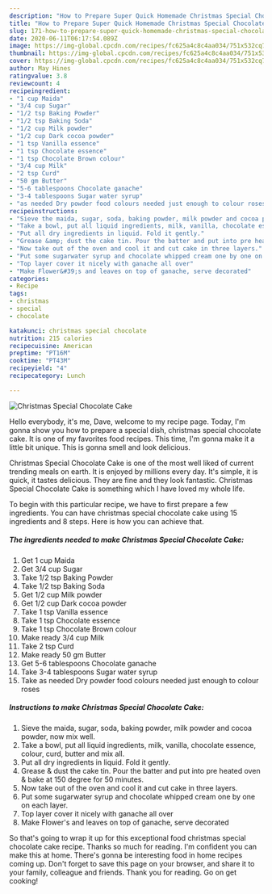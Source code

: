 ```yaml
---
description: "How to Prepare Super Quick Homemade Christmas Special Chocolate Cake"
title: "How to Prepare Super Quick Homemade Christmas Special Chocolate Cake"
slug: 171-how-to-prepare-super-quick-homemade-christmas-special-chocolate-cake
date: 2020-06-11T06:17:54.089Z
image: https://img-global.cpcdn.com/recipes/fc625a4c8c4aa034/751x532cq70/christmas-special-chocolate-cake-recipe-main-photo.jpg
thumbnail: https://img-global.cpcdn.com/recipes/fc625a4c8c4aa034/751x532cq70/christmas-special-chocolate-cake-recipe-main-photo.jpg
cover: https://img-global.cpcdn.com/recipes/fc625a4c8c4aa034/751x532cq70/christmas-special-chocolate-cake-recipe-main-photo.jpg
author: May Hines
ratingvalue: 3.8
reviewcount: 4
recipeingredient:
- "1 cup Maida"
- "3/4 cup Sugar"
- "1/2 tsp Baking Powder"
- "1/2 tsp Baking Soda"
- "1/2 cup Milk powder"
- "1/2 cup Dark cocoa powder"
- "1 tsp Vanilla essence"
- "1 tsp Chocolate essence"
- "1 tsp Chocolate Brown colour"
- "3/4 cup Milk"
- "2 tsp Curd"
- "50 gm Butter"
- "5-6 tablespoons Chocolate ganache"
- "3-4 tablespoons Sugar water syrup"
- "as needed Dry powder food colours needed just enough to colour roses"
recipeinstructions:
- "Sieve the maida, sugar, soda, baking powder, milk powder and cocoa powder, now mix well."
- "Take a bowl, put all liquid ingredients, milk, vanilla, chocolate essence, colour, curd, butter and mix all."
- "Put all dry ingredients in liquid. Fold it gently."
- "Grease &amp; dust the cake tin. Pour the batter and put into pre heated oven &amp; bake at 150 degree for 50 minutes."
- "Now take out of the oven and cool it and cut cake in three layers."
- "Put some sugarwater syrup and chocolate whipped cream one by one on each layer."
- "Top layer cover it nicely with ganache all over"
- "Make Flower&#39;s and leaves on top of ganache, serve decorated"
categories:
- Recipe
tags:
- christmas
- special
- chocolate

katakunci: christmas special chocolate 
nutrition: 215 calories
recipecuisine: American
preptime: "PT16M"
cooktime: "PT43M"
recipeyield: "4"
recipecategory: Lunch

---
```



![Christmas Special Chocolate Cake](https://img-global.cpcdn.com/recipes/fc625a4c8c4aa034/751x532cq70/christmas-special-chocolate-cake-recipe-main-photo.jpg)

Hello everybody, it's me, Dave, welcome to my recipe page. Today, I'm gonna show you how to prepare a special dish, christmas special chocolate cake. It is one of my favorites food recipes. This time, I'm gonna make it a little bit unique. This is gonna smell and look delicious.

Christmas Special Chocolate Cake is one of the most well liked of current trending meals on earth. It is enjoyed by millions every day. It's simple, it is quick, it tastes delicious. They are fine and they look fantastic. Christmas Special Chocolate Cake is something which I have loved my whole life.




To begin with this particular recipe, we have to first prepare a few ingredients. You can have christmas special chocolate cake using 15 ingredients and 8 steps. Here is how you can achieve that.

<!--inarticleads1-->

##### The ingredients needed to make Christmas Special Chocolate Cake:

1. Get 1 cup Maida
1. Get 3/4 cup Sugar
1. Take 1/2 tsp Baking Powder
1. Take 1/2 tsp Baking Soda
1. Get 1/2 cup Milk powder
1. Get 1/2 cup Dark cocoa powder
1. Take 1 tsp Vanilla essence
1. Take 1 tsp Chocolate essence
1. Take 1 tsp Chocolate Brown colour
1. Make ready 3/4 cup Milk
1. Take 2 tsp Curd
1. Make ready 50 gm Butter
1. Get 5-6 tablespoons Chocolate ganache
1. Take 3-4 tablespoons Sugar water syrup
1. Take as needed Dry powder food colours needed just enough to colour roses




<!--inarticleads2-->

##### Instructions to make Christmas Special Chocolate Cake:

1. Sieve the maida, sugar, soda, baking powder, milk powder and cocoa powder, now mix well.
1. Take a bowl, put all liquid ingredients, milk, vanilla, chocolate essence, colour, curd, butter and mix all.
1. Put all dry ingredients in liquid. Fold it gently.
1. Grease &amp; dust the cake tin. Pour the batter and put into pre heated oven &amp; bake at 150 degree for 50 minutes.
1. Now take out of the oven and cool it and cut cake in three layers.
1. Put some sugarwater syrup and chocolate whipped cream one by one on each layer.
1. Top layer cover it nicely with ganache all over
1. Make Flower&#39;s and leaves on top of ganache, serve decorated




So that's going to wrap it up for this exceptional food christmas special chocolate cake recipe. Thanks so much for reading. I'm confident you can make this at home. There's gonna be interesting food in home recipes coming up. Don't forget to save this page on your browser, and share it to your family, colleague and friends. Thank you for reading. Go on get cooking!
